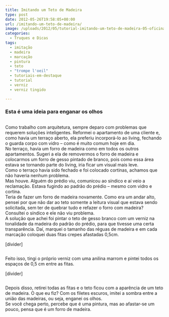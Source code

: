 ```yaml
---
title: Imitando um Teto de Madeira
type: post
date: 2012-05-26T19:58:05+00:00
url: /imitando-um-teto-de-madeira/
image: /uploads/2012/05/tutorial-imitando-um-teto-de-madeira-05-oficina-de-casa.jpg
categories:
  - Truques e Dicas
tags:
  - imitação
  - madeira
  - marcação
  - pintura
  - teto
  - "trompe l'oeil"
  - tutoriais-em-destaque
  - tutorial
  - verniz
  - verniz tingido

---
```

### Esta é uma ideia para enganar os olhos<figure class="tres">

<a href="/uploads/tutoriais/imitando-um-teto-de-madeira/tutorial-imitando-um-teto-de-madeira-01-oficina-de-casa.jpg" rel="prettyPhoto"><img src="/uploads/tutoriais/imitando-um-teto-de-madeira/thumbs/tutorial-imitando-um-teto-de-madeira-01-oficina-de-casa.jpg" alt="" /></a><a href="/uploads/tutoriais/imitando-um-teto-de-madeira/tutorial-imitando-um-teto-de-madeira-02-oficina-de-casa.jpg" rel="prettyPhoto"><img src="/uploads/tutoriais/imitando-um-teto-de-madeira/thumbs/tutorial-imitando-um-teto-de-madeira-02-oficina-de-casa.jpg" alt="" /></a><a href="/uploads/tutoriais/imitando-um-teto-de-madeira/tutorial-imitando-um-teto-de-madeira-03-oficina-de-casa.jpg" rel="prettyPhoto"><img src="/uploads/tutoriais/imitando-um-teto-de-madeira/thumbs/tutorial-imitando-um-teto-de-madeira-03-oficina-de-casa.jpg" alt="" /></a></figure>

Como trabalho com arquitetura, sempre deparo com problemas que requerem soluções inteligentes. Reformei o apartamento de uma cliente e, como havia um terraço aberto, ela preferiu incorporá-lo ao living, fechando o guarda corpo com vidro &#8211; como é muito comum hoje em dia.  
No terraço, havia um forro de madeira como em todos os outros apartamentos. Sugeri a ela de removermos o forro de madeira e colocarmos um forro de gesso pintado de branco, pois como essa área estava se tornando parte do living, iria ficar um visual mais leve.  
Como o terraço havia sido fechado e foi colocado cortinas, achamos que não haveria nenhum problema.  
Mas houve. Alguém do prédio viu, comunicou ao síndico e aí veio a reclamação. Estava fugindo ao padrão do prédio &#8211; mesmo com vidro e cortina.  
Teria de fazer um forro de madeira novamente. Como era um andar alto, pensei por que não dar ao teto somente a leitura visual que estava sendo solicitada, sem ter de quebrar tudo e refazer o forro com madeira?  
Consultei o síndico e ele não viu problema.  
A solução que achei foi pintar o teto de gesso branco com um verniz na tonalidade da madeira do padrão do prédio, para que tivesse uma certa transparência. Daí, marquei o tamanho das réguas de madeira e em cada marcação coloquei duas fitas crepes afastadas 0,5cm.

[divider]<figure class="tres">

<a href="/uploads/tutoriais/imitando-um-teto-de-madeira/tutorial-imitando-um-teto-de-madeira-04-oficina-de-casa.jpg" rel="prettyPhoto"><img src="/uploads/tutoriais/imitando-um-teto-de-madeira/thumbs/tutorial-imitando-um-teto-de-madeira-04-oficina-de-casa.jpg" alt="" /></a><a href="/uploads/tutoriais/imitando-um-teto-de-madeira/tutorial-imitando-um-teto-de-madeira-05-oficina-de-casa.jpg" rel="prettyPhoto"><img src="/uploads/tutoriais/imitando-um-teto-de-madeira/thumbs/tutorial-imitando-um-teto-de-madeira-05-oficina-de-casa.jpg" alt="" /></a><a href="/uploads/tutoriais/imitando-um-teto-de-madeira/tutorial-imitando-um-teto-de-madeira-06-oficina-de-casa.jpg" rel="prettyPhoto"><img src="/uploads/tutoriais/imitando-um-teto-de-madeira/thumbs/tutorial-imitando-um-teto-de-madeira-06-oficina-de-casa.jpg" alt="" /></a></figure>

Feito isso, tingi o próprio verniz com uma anilina marrom e pintei todos os espaços de 0,5 cm entre as fitas.

[divider]<figure class="tres">

<a href="/uploads/tutoriais/imitando-um-teto-de-madeira/tutorial-imitando-um-teto-de-madeira-07-oficina-de-casa.jpg" rel="prettyPhoto"><img src="/uploads/tutoriais/imitando-um-teto-de-madeira/thumbs/tutorial-imitando-um-teto-de-madeira-07-oficina-de-casa.jpg" alt="" /></a><a href="/uploads/tutoriais/imitando-um-teto-de-madeira/tutorial-imitando-um-teto-de-madeira-08-oficina-de-casa.jpg" rel="prettyPhoto"><img src="/uploads/tutoriais/imitando-um-teto-de-madeira/thumbs/tutorial-imitando-um-teto-de-madeira-08-oficina-de-casa.jpg" alt="" /></a><a href="/uploads/tutoriais/imitando-um-teto-de-madeira/tutorial-imitando-um-teto-de-madeira-09-oficina-de-casa.jpg" rel="prettyPhoto"><img src="/uploads/tutoriais/imitando-um-teto-de-madeira/thumbs/tutorial-imitando-um-teto-de-madeira-09-oficina-de-casa.jpg" alt="" /></a></figure>

Depois disso, retirei todas as fitas e o teto ficou com a aparência de um teto de madeira. O que eu fiz? Com os filetes escuros, imitei a sombra entre a união das madeiras, ou seja, enganei os olhos.  
Se você chega perto, percebe que é uma pintura, mas ao afastar-se um pouco, pensa que é um forro de madeira.
